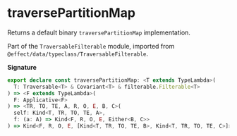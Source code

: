 # traversePartitionMap

Returns a default binary `traversePartitionMap` implementation.

Part of the `TraversableFilterable` module, imported from `@effect/data/typeclass/TraversableFilterable`.

**Signature**

```ts
export declare const traversePartitionMap: <T extends TypeLambda>(
  T: Traversable<T> & Covariant<T> & filterable.Filterable<T>
) => <F extends TypeLambda>(
  F: Applicative<F>
) => <TR, TO, TE, A, R, O, E, B, C>(
  self: Kind<T, TR, TO, TE, A>,
  f: (a: A) => Kind<F, R, O, E, Either<B, C>>
) => Kind<F, R, O, E, [Kind<T, TR, TO, TE, B>, Kind<T, TR, TO, TE, C>]>
```
